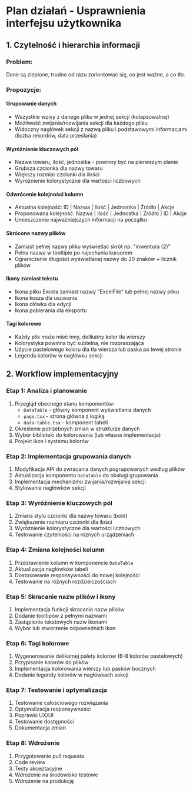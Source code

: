 # Plan działań - Usprawnienia interfejsu użytkownika

## 1. Czytelność i hierarchia informacji

### Problem:
Dane są zlepione, trudno od razu zorientować się, co jest ważne, a co tło.

### Propozycje:

#### Grupowanie danych
- Wszystkie wpisy z danego pliku w jednej sekcji (kolapsowalnej)
- Możliwość zwijania/rozwijania sekcji dla każdego pliku
- Widoczny nagłówek sekcji z nazwą pliku i podstawowymi informacjami (liczba rekordów, data przesłania)

#### Wyróżnienie kluczowych pól
- Nazwa towaru, ilość, jednostka - powinny być na pierwszym planie
- Grubsza czcionka dla nazwy towaru
- Większy rozmiar czcionki dla ilości
- Wyróżnienie kolorystyczne dla wartości liczbowych

#### Odwrócenie kolejności kolumn
- Aktualna kolejność: ID | Nazwa | Ilość | Jednostka | Źródło | Akcje
- Proponowana kolejność: Nazwa | Ilość | Jednostka | Źródło | ID | Akcje
- Umieszczenie najważniejszych informacji na początku

#### Skrócone nazwy plików
- Zamiast pełnej nazwy pliku wyświetlać skrót np. "inwentura (2)"
- Pełna nazwa w tooltipie po najechaniu kursorem
- Ograniczenie długości wyświetlanej nazwy do 20 znaków + licznik plików

#### Ikony zamiast tekstu
- Ikona pliku Excela zamiast nazwy "ExcelFile" lub pełnej nazwy pliku
- Ikona kosza dla usuwania
- Ikona ołówka dla edycji
- Ikona pobierania dla eksportu

#### Tagi kolorowe
- Każdy plik może mieć inny, delikatny kolor tła wierszy
- Kolorystyka powinna być subtelna, nie rozpraszająca
- Użycie pastelowego koloru dla tła wiersza lub paska po lewej stronie
- Legenda kolorów w nagłówku sekcji

## 2. Workflow implementacyjny

### Etap 1: Analiza i planowanie
1. Przegląd obecnego stanu komponentów:
   - `DataTable` - główny komponent wyświetlania danych
   - `page.tsx` - strona główna z logiką
   - `data-table.tsx` - komponent tabeli
2. Określenie potrzebnych zmian w strukturze danych
3. Wybór biblioteki do kolorowania (lub własna implementacja)
4. Projekt ikon i systemu kolorów

### Etap 2: Implementacja grupowania danych
1. Modyfikacja API do zwracania danych pogrupowanych według plików
2. Aktualizacja komponentu `DataTable` do obsługi grupowania
3. Implementacja mechanizmu zwijania/rozwijania sekcji
4. Stylowanie nagłówków sekcji

### Etap 3: Wyróżnienie kluczowych pól
1. Zmiana stylu czcionki dla nazwy towaru (bold)
2. Zwiększenie rozmiaru czcionki dla ilości
3. Wyróżnienie kolorystyczne dla wartości liczbowych
4. Testowanie czytelności na różnych urządzeniach

### Etap 4: Zmiana kolejności kolumn
1. Przestawienie kolumn w komponencie `DataTable`
2. Aktualizacja nagłówków tabeli
3. Dostosowanie responsywności do nowej kolejności
4. Testowanie na różnych rozdzielczościach

### Etap 5: Skracanie nazw plików i ikony
1. Implementacja funkcji skracania nazw plików
2. Dodanie tooltipów z pełnymi nazwami
3. Zastąpienie tekstowych nazw ikonami
4. Wybór lub stworzenie odpowiednich ikon

### Etap 6: Tagi kolorowe
1. Wygenerowanie delikatnej palety kolorów (6-8 kolorów pastelowych)
2. Przypisanie kolorów do plików
3. Implementacja kolorowania wierszy lub pasków bocznych
4. Dodanie legendy kolorów w nagłówkach sekcji

### Etap 7: Testowanie i optymalizacja
1. Testowanie całościowego rozwiązania
2. Optymalizacja responsywności
3. Poprawki UX/UI
4. Testowanie dostępności
5. Dokumentacja zmian

### Etap 8: Wdrożenie
1. Przygotowanie pull requesta
2. Code review
3. Testy akceptacyjne
4. Wdrożenie na środowisko testowe
5. Wdrożenie na produkcję